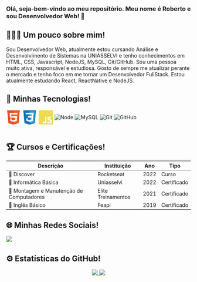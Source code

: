### Olá, seja-bem-vindo ao meu repositório. Meu nome é Roberto e sou Desenvolvedor Web! 👋

## 🧑🏽‍💻 Um pouco sobre mim!
<div>
  <p>
    Sou Desenvolvedor Web, atualmente estou cursando Análise e Desenvolvimento de Sistemas na UNIASSELVI e tenho conhecimentos em HTML, CSS, Javascript, NodeJS, MySQL, Git/GitHub. Sou uma pessoa muito ativa, responsável e estudiosa. Gosto de sempre me atualizar perante o mercado e tenho foco em me tornar um Desenvolvedor FullStack.
    Estou atualmente estudando React, ReactNative e NodeJS.
  </p>
</div>

## 🚀 Minhas Tecnologias!  
  
<div style="display: inline_block">
  <img align="center" alt="HTML" height="40" width="40" src="https://raw.githubusercontent.com/devicons/devicon/master/icons/html5/html5-original.svg">
  <img align="center" alt="CSS" height="40" width="40" src="https://raw.githubusercontent.com/devicons/devicon/master/icons/css3/css3-original.svg">
  <img align="center" alt="JavaScript" height="40" width="40" src="https://raw.githubusercontent.com/devicons/devicon/master/icons/javascript/javascript-plain.svg">
  <img align="center" alt="Node" height="40" width="40" src="https://img.icons8.com/color/96/000000/nodejs.png"/>
  <img align="center" alt="MySQL" height="40" width="40" src="https://img.icons8.com/color/48/000000/mysql-logo.png"/>
  <img align="center" alt="Git" height="40" width="40" src="https://img.icons8.com/color/48/000000/git.png"/>
  <img align="center" alt="GitHub" height="40" width="40" src="https://img.icons8.com/fluency/48/000000/github.png"/>
</div><br>

## 🏆 Cursos e Certificações!

Descrição   | Instituição   | Ano | Tipo 
--------- | --------- | ------ | ------
🏅 Discover | Rocketseat | 2022 | Curso | 
🏅 Informática Básica | Uniasselvi | 2022 | Certificado | 
🏅 Montagem e Manutenção de Computadores | Elite Treinamentos | 2021 | Certificado | 
🏅 Inglês Básico | Feapi | 2019 | Certificado | 

## 🌐 Minhas Redes Sociais!
  
<div> 
  <a href="https://www.instagram.com/rvfcodes" target="_blank"><img src="https://img.shields.io/badge/-Instagram-%23E4405F?style=for-the-badge&logo=instagram&logoColor=white" target="_blank"></a>
</div>

## ⚙️ Estatísticas do GitHub!

<div align="center">
  <a href="https://github.com/robertocvfilho">
  <img height="170em" src="https://github-readme-stats.vercel.app/api?username=robertocvfilho&show_icons=true&theme=dark&include_all_commits=true&count_private=true"/>
  <img height="170em" src="https://github-readme-stats.vercel.app/api/top-langs/?username=robertocvfilho&layout=compact&langs_count=7&theme=dark"/>
</div>
